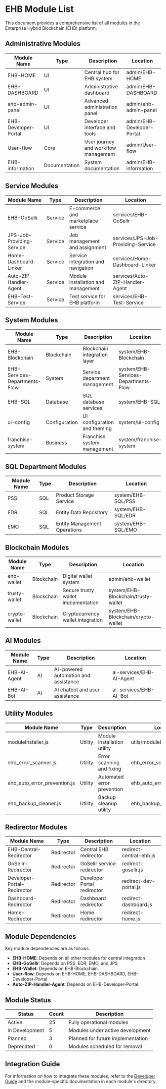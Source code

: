 # EHB Module List

This document provides a comprehensive list of all modules in the Enterprise Hybrid Blockchain (EHB) platform.

## Administrative Modules

| Module Name | Type | Description | Location |
|-------------|------|-------------|----------|
| EHB-HOME | UI | Central hub for EHB system | admin/EHB-HOME |
| EHB-DASHBOARD | UI | Administrative dashboard | admin/EHB-DASHBOARD |
| ehb-admin-panel | UI | Advanced administration panel | admin/ehb-admin-panel |
| EHB-Developer-Portal | UI | Developer interface and tools | admin/EHB-Developer-Portal |
| User-flow | Core | User journey and workflow management | admin/User-flow |
| EHB-information | Documentation | System documentation | admin/EHB-information |

## Service Modules

| Module Name | Type | Description | Location |
|-------------|------|-------------|----------|
| EHB-GoSellr | Service | E-commerce and marketplace service | services/EHB-GoSellr |
| JPS-Job-Providing-Service | Service | Job management and assignment | services/JPS-Job-Providing-Service |
| Home-Dashboard-Linker | Service | Service integration and navigation | services/Home-Dashboard-Linker |
| Auto-ZIP-Handler-Agent | Service | Module installation and management | services/Auto-ZIP-Handler-Agent |
| EHB-Test-Service | Service | Test service for EHB platform | services/EHB-Test-Service |

## System Modules

| Module Name | Type | Description | Location |
|-------------|------|-------------|----------|
| EHB-Blockchain | Blockchain | Blockchain integration layer | system/EHB-Blockchain |
| EHB-Services-Departments-Flow | System | Service department management | system/EHB-Services-Departments-Flow |
| EHB-SQL | Database | SQL database services | system/EHB-SQL |
| ui-config | Configuration | UI configuration and theming | system/ui-config |
| franchise-system | Business | Franchise system management | system/franchise-system |

## SQL Department Modules

| Module Name | Type | Description | Location |
|-------------|------|-------------|----------|
| PSS | SQL | Product Storage Service | system/EHB-SQL/PSS |
| EDR | SQL | Entity Data Repository | system/EHB-SQL/EDR |
| EMO | SQL | Entity Management Operations | system/EHB-SQL/EMO |

## Blockchain Modules

| Module Name | Type | Description | Location |
|-------------|------|-------------|----------|
| ehb-wallet | Blockchain | Digital wallet system | admin/ehb-wallet |
| trusty-wallet | Blockchain | Secure trusty wallet implementation | system/EHB-Blockchain/trusty-wallet |
| crypto-wallet | Blockchain | Cryptocurrency wallet integration | system/EHB-Blockchain/crypto-wallet |

## AI Modules

| Module Name | Type | Description | Location |
|-------------|------|-------------|----------|
| EHB-AI-Agent | AI | AI-powered automation and assistance | ai-services/EHB-AI-Agent |
| EHB-AI-Bot | AI | AI chatbot and user assistance | ai-services/EHB-AI-Bot |

## Utility Modules

| Module Name | Type | Description | Location |
|-------------|------|-------------|----------|
| moduleInstaller.js | Utility | Module installation utility | utils/moduleInstaller.js |
| ehb_error_scanner.js | Utility | Error scanning and fixing | ehb_error_scanner.js |
| ehb_auto_error_prevention.js | Utility | Automated error prevention | ehb_auto_error_prevention.js |
| ehb_backup_cleaner.js | Utility | Backup cleanup utility | ehb_backup_cleaner.js |

## Redirector Modules

| Module Name | Type | Description | Location |
|-------------|------|-------------|----------|
| EHB-Central-Redirector | Redirector | Central EHB redirector | redirect-central-ehb.js |
| GoSellr-Redirector | Redirector | GoSellr service redirector | redirect-gosellr.js |
| Developer-Portal-Redirector | Redirector | Developer Portal redirector | redirect-dev-portal.js |
| Dashboard-Redirector | Redirector | Dashboard redirector | redirect-dashboard.js |
| Home-Redirector | Redirector | Home redirector | redirect-home.js |

## Module Dependencies

Key module dependencies are as follows:

- **EHB-HOME**: Depends on all other modules for central integration
- **EHB-GoSellr**: Depends on PSS, EDR, EMO, and JPS
- **EHB-Wallet**: Depends on EHB-Blockchain
- **User-flow**: Depends on EHB-HOME, EHB-DASHBOARD, EHB-Developer-Portal
- **Auto-ZIP-Handler-Agent**: Depends on EHB-Developer-Portal

## Module Status

| Status | Count | Description |
|--------|-------|-------------|
| Active | 25 | Fully operational modules |
| In Development | 5 | Modules under active development |
| Planned | 3 | Planned for future implementation |
| Deprecated | 0 | Modules scheduled for removal |

## Integration Guide

For information on how to integrate these modules, refer to the [Developer Guide](./DEVELOPER_GUIDE.md) and the module-specific documentation in each module's directory.
